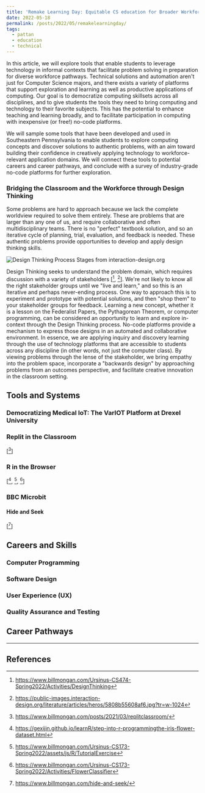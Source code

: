 ```yaml
---
title: 'Remake Learning Day: Equitable CS education for Broader Workforce Preparation through Design Thinking'
date: 2022-05-18
permalink: /posts/2022/05/remakelearningday/
tags:
  - pattan
  - education
  - technical
---
```


In this article, we will explore tools that enable students to leverage technology in informal contexts that facilitate problem solving in preparation for diverse workforce pathways.  Technical solutions and automation aren't just for Computer Science majors, and there exists a variety of platforms that support exploration and learning as well as productive applications of computing.  Our goal is to democratize computing skillsets across all disciplines, and to give students the tools they need to bring computing and technology to their favorite subjects.  This has the potential to enhance teaching and learning broadly, and to facilitate participation in computing with inexpensive (or free!) no-code platforms.

We will sample some tools that have been developed and used in Southeastern Pennsylvania to enable students to explore computing concepts and discover solutions to authentic problems, with an aim toward building their confidence in creatively applying technology to workforce-relevant application domains.  We will connect these tools to potential careers and career pathways, and conclude with a survey of industry-grade no-code platforms for further exploration.

### Bridging the Classroom and the Workforce through Design Thinking

Some problems are hard to approach because we lack the complete worldview required to solve them entirely.  These are problems that are larger than any one of us, and require collaborative and often multidisciplinary teams.  There is no "perfect" textbook solution, and so an iterative cycle of planning, trial, evaluation, and feedback is needed.  These authentic problems provide opportunities to develop and apply design thinking skills.

![Design Thinking Process Stages from interaction-design.org](https://public-images.interaction-design.org/literature/articles/heros/5808b55608af6.jpg?tr=w-1024)

Design Thinking seeks to understand the problem domain, which requires discussion with a variety of stakeholders \[[^6], [^7]\].  We're not likely to know all the right stakeholder groups until we "live and learn," and so this is an iterative and perhaps never-ending process.  One way to approach this is to experiment and prototype with potential solutions, and then "shop them" to your stakeholder groups for feedback.  Learning a new concept, whether it is a lesson on the Federalist Papers, the Pythagorean Theorem, or computer programming, can be considered an opportunity to learn and explore in-context through the Design Thinking process.  No-code platforms provide a mechanism to express those designs in an automated and collaborative environment.  In essence, we are applying inquiry and discovery learning through the use of technology platforms that are accessible to students across any discipline (in other words, not just the computer class). By viewing problems through the lense of the stakeholder, we bring empathy into the problem space, incorporate a "backwards design" by approaching problems from an outcomes perspective, and facilitate creative innovation in the classroom setting.

## Tools and Systems

### Democratizing Medical IoT: The VarIOT Platform at Drexel University

### Replit in the Classroom

\[[^5]\]

### R in the Browser

\[[^1], [^2], [^3]\]

### BBC Microbit

#### Hide and Seek

\[[^4]\]

## Careers and Skills

### Computer Programming

### Software Design

### User Experience (UX)

### Quality Assurance and Testing

## Career Pathways

------

## References

[^1]: https://gexijin.github.io/learnR/step-into-r-programmingthe-iris-flower-dataset.html
[^2]: https://www.billmongan.com/Ursinus-CS173-Spring2022/assets/js/R/TutorialExercise
[^3]: https://www.billmongan.com/Ursinus-CS173-Spring2022/Activities/FlowerClassifier
[^4]: https://www.billmongan.com/hide-and-seek/
[^5]: https://www.billmongan.com/posts/2021/03/replitclassroom/
[^6]: https://www.billmongan.com/Ursinus-CS474-Spring2022/Activities/DesignThinking
[^7]: https://public-images.interaction-design.org/literature/articles/heros/5808b55608af6.jpg?tr=w-1024